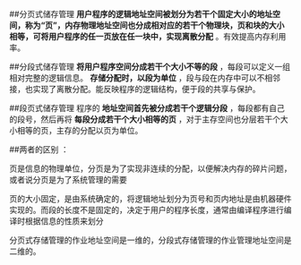 ##分页式储存管理
 **用户程序的逻辑地址空间被划分为若干个固定大小的地址空间，称为“页”，内存物理地址空间也分成相对应的若干个物理块，页和块的大小相等，可将用户程序的任一页放在任一块中，实现离散分配** 。有效提高内存利用率。



##分段式储存管理
**将用户程序空间分成若干个大小不等的段** ，每段可以定义一组相对完整的逻辑信息。 **存储分配时，以段为单位** ，段与段在内存中可以不相邻接，也实现了离散分配。能反映程序的逻辑结构，便于段的共享与保护。


##段页式储存管理
程序的 **地址空间首先被分成若干个逻辑分段** ，每段都有自己的段号，然后再将 **每段分成若干个大小相等的页** ，对于主存空间也分层若干个大小相等的页，主存的分配以页为单位。


##两者的区别 ：

页是信息的物理单位，分页是为了实现非连续的分配，以便解决内存的碎片问题，或者说分页是为了系统管理的需要

页的大小固定，是由系统确定的，将逻辑地址划分为页号和页内地址是由机器硬件实现的。而段的长度不是固定的，决定于用户的程序长度，通常由编译程序进行编译时根据信息的性质来划分

分页式存储管理的作业地址空间是一维的，分段式存储管理的作业管理地址空间是二维的。
